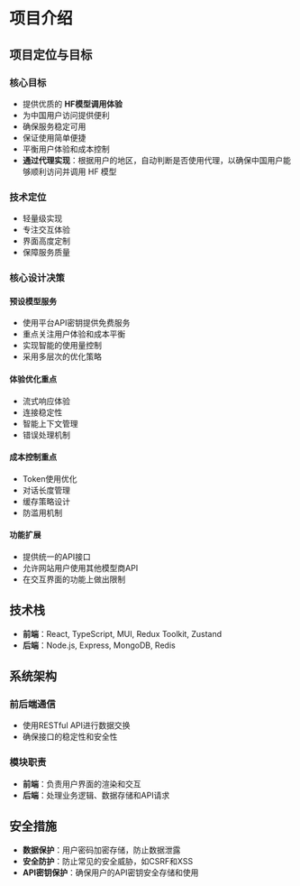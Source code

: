 # 项目介绍

## 项目定位与目标

### 核心目标
- 提供优质的 **HF模型调用体验**
- 为中国用户访问提供便利
- 确保服务稳定可用
- 保证使用简单便捷
- 平衡用户体验和成本控制
- **通过代理实现**：根据用户的地区，自动判断是否使用代理，以确保中国用户能够顺利访问并调用 HF 模型

### 技术定位
- 轻量级实现
- 专注交互体验
- 界面高度定制
- 保障服务质量

### 核心设计决策

#### 预设模型服务
- 使用平台API密钥提供免费服务
- 重点关注用户体验和成本平衡
- 实现智能的使用量控制
- 采用多层次的优化策略

#### 体验优化重点
- 流式响应体验
- 连接稳定性
- 智能上下文管理
- 错误处理机制

#### 成本控制重点
- Token使用优化
- 对话长度管理
- 缓存策略设计
- 防滥用机制

#### 功能扩展
- 提供统一的API接口
- 允许网站用户使用其他模型商API
- 在交互界面的功能上做出限制

## 技术栈

- **前端**：React, TypeScript, MUI, Redux Toolkit, Zustand
- **后端**：Node.js, Express, MongoDB, Redis

## 系统架构

### 前后端通信
- 使用RESTful API进行数据交换
- 确保接口的稳定性和安全性

### 模块职责
- **前端**：负责用户界面的渲染和交互
- **后端**：处理业务逻辑、数据存储和API请求

## 安全措施

- **数据保护**：用户密码加密存储，防止数据泄露
- **安全防护**：防止常见的安全威胁，如CSRF和XSS
- **API密钥保护**：确保用户的API密钥安全存储和使用 